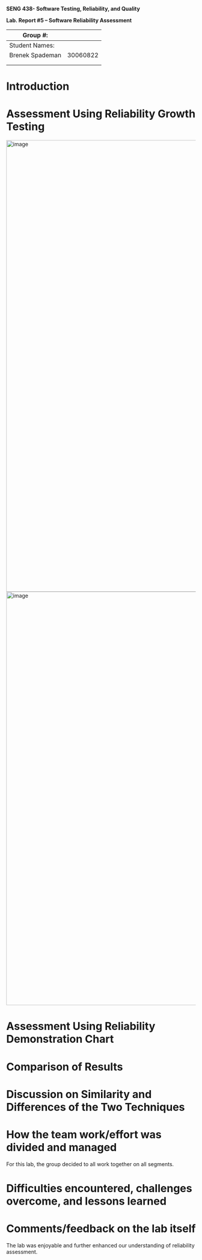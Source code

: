 **SENG 438- Software Testing, Reliability, and Quality**

**Lab. Report \#5 – Software Reliability Assessment**

| Group \#:       |   |
|-----------------|---|
| Student Names:  |   |
|  Brenek Spademan  | 30060822 |
|                 |   |
|                 |   |

# Introduction

# 

# Assessment Using Reliability Growth Testing 
<img width="1200" alt="image" src="https://user-images.githubusercontent.com/98235387/227629985-b1d8052b-7e51-48da-b2b5-ddc361a89e6b.png">

<img width="1099" alt="image" src="https://user-images.githubusercontent.com/98235387/227629947-bde96a59-e6e2-4a75-a940-cc8ed32c4164.png">


# Assessment Using Reliability Demonstration Chart 

# 

# Comparison of Results

# Discussion on Similarity and Differences of the Two Techniques

# How the team work/effort was divided and managed

For this lab, the group decided to all work together on all segments. 

# 

# Difficulties encountered, challenges overcome, and lessons learned

# Comments/feedback on the lab itself

The lab was enjoyable and further enhanced our understanding of reliability assessment. 
